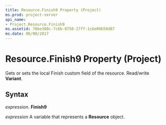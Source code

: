 ```yaml
---
title: Resource.Finish9 Property (Project)
ms.prod: project-server
api_name:
- Project.Resource.Finish9
ms.assetid: 78be380c-7c6b-0750-27ff-1c6e00b50d87
ms.date: 06/08/2017
---
```



# Resource.Finish9 Property (Project)

Gets or sets the local Finish custom field of the resource. Read/write  **Variant**.


## Syntax

 _expression_. **Finish9**

 _expression_ A variable that represents a **Resource** object.



